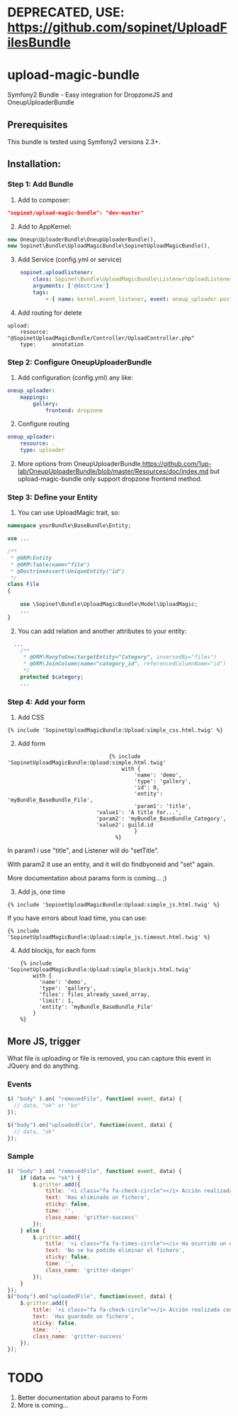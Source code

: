 # DEPRECATED, USE: https://github.com/sopinet/UploadFilesBundle

upload-magic-bundle
===================

Symfony2 Bundle - Easy integration for DropzoneJS and OneupUploaderBundle 

## Prerequisites

This bundle is tested using Symfony2 versions 2.3+.

## Installation:

### Step 1: Add Bundle

1. Add to composer: 

```json
"sopinet/upload-magic-bundle": "dev-master"
```

2. Add to AppKernel: 

```php
new Oneup\UploaderBundle\OneupUploaderBundle(),
new Sopinet\Bundle\UploadMagicBundle\SopinetUploadMagicBundle(),
```

3. Add Service (config.yml or service)

```yaml
    sopinet.uploadlistener:
        class: Sopinet\Bundle\UploadMagicBundle\Listener\UploadListener
        arguments: ['@doctrine']
        tags:
            - { name: kernel.event_listener, event: oneup_uploader.post_persist, method: onUpload }
```

4. Add routing for delete

```
upload:
    resource: "@SopinetUploadMagicBundle/Controller/UploadController.php"
    type:     annotation
```


### Step 2: Configure OneupUploaderBundle

1. Add configuration (config.yml) any like:

```yaml
oneup_uploader:
    mappings:
        gallery:
            frontend: dropzone
```

2. Configure routing

```yaml
oneup_uploader:
    resource: .
    type: uploader
```

2. More options from OneupUploaderBundle,https://github.com/1up-lab/OneupUploaderBundle/blob/master/Resources/doc/index.md but upload-magic-bundle only support dropzone frontend method.

### Step 3: Define your Entity

1. You can use UploadMagic trait, so:

```php
namespace yourBundle\BaseBundle\Entity;

use ...

/**
 * @ORM\Entity
 * @ORM\Table(name="file")
 * @DoctrineAssert\UniqueEntity("id")
 */
class File
{
	
	use \Sopinet\Bundle\UploadMagicBundle\Model\UploadMagic;
	...
}
```

2. You can add relation and another attributes to your entity:

```php
  ...
	/**
	 * @ORM\ManyToOne(targetEntity="Category", inversedBy="files")
	 * @ORM\JoinColumn(name="category_id", referencedColumnName="id")
	 */
	protected $category;
	...
```

### Step 4: Add your form

1. Add CSS

```twig
{% include 'SopinetUploadMagicBundle:Upload:simple_css.html.twig' %}
```

2. Add form

```twig
								{% include 'SopinetUploadMagicBundle:Upload:simple.html.twig'
								  	with {
								  		'name': 'demo',
								  		'type': 'gallery',
								  		'id': 0, 
								  		'entity': 'myBundle_BaseBundle_File',
								  		'param1': 'title',
                			'value1': 'A title for...',
                			'param2': 'myBundle_BaseBundle_Category',
                			'value2': guild.id
										}
								  %}
```

In param1 i use "title", and Listener will do "setTitle".

With param2 it use an entity, and it will do findbyoneid and "set" again.

More documentation about params form is coming... ;)

3. Add js, one time

```
{% include 'SopinetUploadMagicBundle:Upload:simple_js.html.twig' %}
```

If you have errors about load time, you can use:
```
{% include 'SopinetUploadMagicBundle:Upload:simple_js.timeout.html.twig' %}
```

4. Add blockjs, for each form

```
	{% include 'SopinetUploadMagicBundle:Upload:simple_blockjs.html.twig' 
		with {
		  'name': 'demo', 
		  'type': 'gallery', 
		  'files': files_already_saved_array, 
		  'limit': 1, 
		  'entity': 'myBundle_BaseBundle_File' 
		} 
	%}
```

## More JS, trigger

What file is uploading or file is removed, you can capture this event in JQuery and do anything.

### Events

```js
$( "body" ).on( "removedFile", function( event, data) {
  // data, "ok" or "ko"
});

$("body").on("uploadedFile", function(event, data) {
  // data, "ok"
});
```

### Sample

```js
$( "body" ).on( "removedFile", function( event, data) {
	if (data == "ok") {
		$.gritter.add({
			title: '<i class="fa fa-check-circle"></i> Acción realizada con éxito',
			text: 'Has eliminado un fichero',
			sticky: false,
			time: '',
			class_name: 'gritter-success'
		});
	} else {
		$.gritter.add({
			title: '<i class="fa fa-times-circle"></i> Ha ocurrido un error',
			text: 'No se ha podido eliminar el fichero',
			sticky: false,
			time: '',
			class_name: 'gritter-danger'
		});								
	}			
});
$("body").on("uploadedFile", function(event, data) {
	$.gritter.add({
		title: '<i class="fa fa-check-circle"></i> Acción realizada con éxito',
		text: 'Has guardado un fichero',
		sticky: false,
		time: '',
		class_name: 'gritter-success'
	});			
});
```

TODO
====

1. Better documentation about params to Form
2. More is coming...
